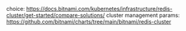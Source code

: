 choice: https://docs.bitnami.com/kubernetes/infrastructure/redis-cluster/get-started/compare-solutions/
cluster management params: https://github.com/bitnami/charts/tree/main/bitnami/redis-cluster
